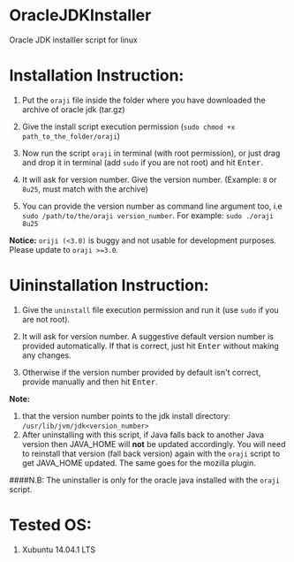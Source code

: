 OracleJDKInstaller
==================

Oracle JDK installler script for linux

Installation Instruction:
=========================

1. Put the `oraji` file inside the folder where you have downloaded the archive of oracle jdk (tar.gz)

2. Give the install script execution permission (`sudo chmod +x path_to_the_folder/oraji`)

3. Now run the script `oraji` in terminal (with root permission), or just drag and drop it in terminal (add `sudo` if you are not root) and hit <kbd>Enter</kbd>.

4. It will ask for version number. Give the version number. (Example: `8` or `8u25`, must match with the archive)

5. You can provide the version number as command line argument too, i.e `sudo /path/to/the/oraji version_number`. For example: `sudo ./oraji 8u25`

**Notice:**  `oriji (<3.0)` is buggy and not usable for development purposes. Please update to `oraji >=3.0`.


Uininstallation Instruction:
============================

1. Give the `uninstall` file execution permission and run it (use `sudo` if you are not root).

2. It will ask for version number. A suggestive default version number is provided automatically. If that is correct, just hit <kbd>Enter</kbd> without making any changes.

3. Otherwise if the  version number provided by default isn't correct, provide manually and then hit <kbd>Enter</kbd>.

**Note:**

1. that the version number points to the jdk install directory: `/usr/lib/jvm/jdk<version_number>`
2. After uninstalling with this script, if Java falls back to another Java version then JAVA_HOME will **not** be updated accordingly. You will need to reinstall that version (fall back version) again with the `oraji` script to get JAVA_HOME updated. The same goes for the mozilla plugin.

####N.B: The uninstaller is only for the oracle java installed with the `oraji` script.


Tested OS:
=============

1. Xubuntu 14.04.1 LTS

